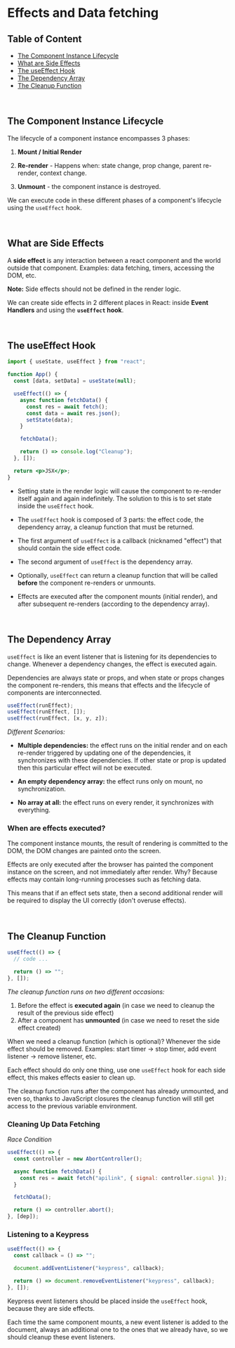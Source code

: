 # Effects and Data fetching

## Table of Content

- [The Component Instance Lifecycle](#the-component-instance-lifecycle)
- [What are Side Effects](#what-are-side-effects)
- [The useEffect Hook](#the-useeffect-hook)
- [The Dependency Array](#the-dependency-array)
- [The Cleanup Function](#the-cleanup-function)

<br>

## The Component Instance Lifecycle

The lifecycle of a component instance encompasses 3 phases:

1. **Mount / Initial Render**

2. **Re-render** - Happens when: state change, prop change, parent re-render, context change.

3. **Unmount** - the component instance is destroyed.

We can execute code in these different phases of a component's lifecycle using the `useEffect` hook.

<br>

## What are Side Effects

A **side effect** is any interaction between a react component and the world outside that component. Examples: data fetching, timers, accessing the DOM, etc.

**Note:** Side effects should not be defined in the render logic.

We can create side effects in 2 different places in React: inside **Event Handlers** and using the **`useEffect` hook**.

<br>

## The useEffect Hook

```jsx
import { useState, useEffect } from "react";

function App() {
  const [data, setData] = useState(null);

  useEffect(() => {
    async function fetchData() {
      const res = await fetch();
      const data = await res.json();
      setState(data);
    }

    fetchData();

    return () => console.log("Cleanup");
  }, []);

  return <p>JSX</p>;
}
```

- Setting state in the render logic will cause the component to re-render itself again and again indefinitely. The solution to this is to set state inside the `useEffect` hook.

- The `useEffect` hook is composed of 3 parts: the effect code, the dependency array, a cleanup function that must be returned.

- The first argument of `useEffect` is a callback (nicknamed "effect") that should contain the side effect code.

- The second argument of `useEffect` is the dependency array.

- Optionally, `useEffect` can return a cleanup function that will be called **before** the component re-renders or unmounts.

- Effects are executed after the component mounts (initial render), and after subsequent re-renders (according to the dependency array).

<br>

## The Dependency Array

`useEffect` is like an event listener that is listening for its dependencies to change. Whenever a dependency changes, the effect is executed again.

Dependencies are always state or props, and when state or props changes the component re-renders, this means that effects and the lifecycle of components are interconnected.

```jsx
useEffect(runEffect);
useEffect(runEffect, []);
useEffect(runEffect, [x, y, z]);
```

_Different Scenarios:_

- **Multiple dependencies:** the effect runs on the initial render and on each re-render triggered by updating one of the dependencies, it synchronizes with these dependencies. If other state or prop is updated then this particular effect will not be executed.

- **An empty dependency array:** the effect runs only on mount, no synchronization.

- **No array at all:** the effect runs on every render, it synchronizes with everything.

### When are effects executed?

The component instance mounts, the result of rendering is committed to the DOM, the DOM changes are painted onto the screen.

Effects are only executed after the browser has painted the component instance on the screen, and not immediately after render. Why? Because effects may contain long-running processes such as fetching data.

This means that if an effect sets state, then a second additional render will be required to display the UI correctly (don't overuse effects).

<br>

## The Cleanup Function

```jsx
useEffect(() => {
  // code ...

  return () => "";
}, []);
```

_The cleanup function runs on two different occasions:_

1. Before the effect is **executed again** (in case we need to cleanup the result of the previous side effect)
2. After a component has **unmounted** (in case we need to reset the side effect created)

When we need a cleanup function (which is optional)? Whenever the side effect should be removed. Examples: start timer -> stop timer, add event listener -> remove listener, etc.

Each effect should do only one thing, use one `useEffect` hook for each side effect, this makes effects easier to clean up.

The cleanup function runs after the component has already unmounted, and even so, thanks to JavaScript closures the cleanup function will still get access to the previous variable environment.

### Cleaning Up Data Fetching

_Race Condition_

```jsx
useEffect(() => {
  const controller = new AbortController();

  async function fetchData() {
    const res = await fetch("apilink", { signal: controller.signal });
  }

  fetchData();

  return () => controller.abort();
}, [dep]);
```

### Listening to a Keypress

```jsx
useEffect(() => {
  const callback = () => "";

  document.addEventListener("keypress", callback);

  return () => document.removeEventListener("keypress", callback);
}, []);
```

Keypress event listeners should be placed inside the `useEffect` hook, because they are side effects.

Each time the same component mounts, a new event listener is added to the document, always an additional one to the ones that we already have, so we should cleanup these event listeners.
